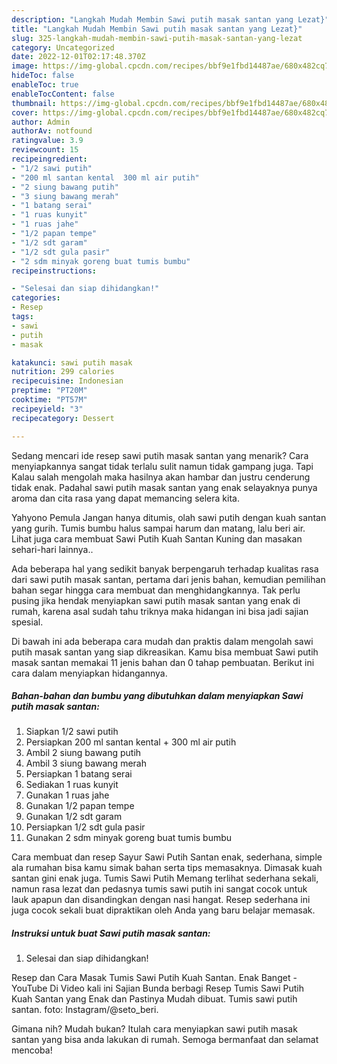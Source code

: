 ```yaml
---
description: "Langkah Mudah Membin Sawi putih masak santan yang Lezat}"
title: "Langkah Mudah Membin Sawi putih masak santan yang Lezat}"
slug: 325-langkah-mudah-membin-sawi-putih-masak-santan-yang-lezat
category: Uncategorized
date: 2022-12-01T02:17:48.370Z
image: https://img-global.cpcdn.com/recipes/bbf9e1fbd14487ae/680x482cq70/sawi-putih-masak-santan-foto-resep-utama.jpg
hideToc: false
enableToc: true
enableTocContent: false
thumbnail: https://img-global.cpcdn.com/recipes/bbf9e1fbd14487ae/680x482cq70/sawi-putih-masak-santan-foto-resep-utama.jpg
cover: https://img-global.cpcdn.com/recipes/bbf9e1fbd14487ae/680x482cq70/sawi-putih-masak-santan-foto-resep-utama.jpg
author: Admin
authorAv: notfound
ratingvalue: 3.9
reviewcount: 15
recipeingredient:
- "1/2 sawi putih"
- "200 ml santan kental  300 ml air putih"
- "2 siung bawang putih"
- "3 siung bawang merah"
- "1 batang serai"
- "1 ruas kunyit"
- "1 ruas jahe"
- "1/2 papan tempe"
- "1/2 sdt garam"
- "1/2 sdt gula pasir"
- "2 sdm minyak goreng buat tumis bumbu"
recipeinstructions:

- "Selesai dan siap dihidangkan!"
categories:
- Resep
tags:
- sawi
- putih
- masak

katakunci: sawi putih masak 
nutrition: 299 calories
recipecuisine: Indonesian
preptime: "PT20M"
cooktime: "PT57M"
recipeyield: "3"
recipecategory: Dessert

---
```



Sedang mencari ide resep sawi putih masak santan yang menarik? Cara menyiapkannya sangat tidak terlalu sulit namun tidak gampang juga. Tapi Kalau salah mengolah maka hasilnya akan hambar dan justru cenderung tidak enak. Padahal sawi putih masak santan yang enak selayaknya punya aroma dan cita rasa yang dapat memancing selera kita.


Yahyono Pemula Jangan hanya ditumis, olah sawi putih dengan kuah santan yang gurih. Tumis bumbu halus sampai harum dan matang, lalu beri air. Lihat juga cara membuat Sawi Putih Kuah Santan Kuning dan masakan sehari-hari lainnya..

Ada beberapa hal yang sedikit banyak berpengaruh terhadap kualitas rasa dari sawi putih masak santan, pertama dari jenis bahan, kemudian pemilihan bahan segar hingga cara membuat dan menghidangkannya. Tak perlu pusing jika hendak menyiapkan sawi putih masak santan yang enak di rumah, karena asal sudah tahu triknya maka hidangan ini bisa jadi sajian spesial.


Di bawah ini ada beberapa cara mudah dan praktis dalam mengolah sawi putih masak santan yang siap dikreasikan. Kamu bisa membuat Sawi putih masak santan memakai 11 jenis bahan dan 0 tahap pembuatan. Berikut ini cara dalam menyiapkan hidangannya.

<!--inarticleads1-->

##### Bahan-bahan dan bumbu yang dibutuhkan dalam menyiapkan Sawi putih masak santan:

1. Siapkan 1/2 sawi putih
1. Persiapkan 200 ml santan kental + 300 ml air putih
1. Ambil 2 siung bawang putih
1. Ambil 3 siung bawang merah
1. Persiapkan 1 batang serai
1. Sediakan 1 ruas kunyit
1. Gunakan 1 ruas jahe
1. Gunakan 1/2 papan tempe
1. Gunakan 1/2 sdt garam
1. Persiapkan 1/2 sdt gula pasir
1. Gunakan 2 sdm minyak goreng buat tumis bumbu


Cara membuat dan resep Sayur Sawi Putih Santan enak, sederhana, simple ala rumahan bisa kamu simak bahan serta tips memasaknya. Dimasak kuah santan gini enak juga. Tumis Sawi Putih Memang terlihat sederhana sekali, namun rasa lezat dan pedasnya tumis sawi putih ini sangat cocok untuk lauk apapun dan disandingkan dengan nasi hangat. Resep sederhana ini juga cocok sekali buat dipraktikan oleh Anda yang baru belajar memasak. 

<!--inarticleads2-->

##### Instruksi untuk buat Sawi putih masak santan:


1. Selesai dan siap dihidangkan!

Resep dan Cara Masak Tumis Sawi Putih Kuah Santan. Enak Banget - YouTube Di Video kali ini Sajian Bunda berbagi Resep Tumis Sawi Putih Kuah Santan yang Enak dan Pastinya Mudah dibuat. Tumis sawi putih santan. foto: Instagram/@seto_beri. 

Gimana nih? Mudah bukan? Itulah cara menyiapkan sawi putih masak santan yang bisa anda lakukan di rumah. Semoga bermanfaat dan selamat mencoba!
